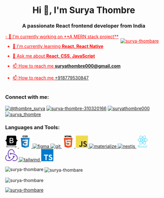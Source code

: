<h1 align="center">Hi 👋, I'm Surya Thombre</h1>
<h3 align="center">A passionate React frontend developer from India</h3>

<div style="color: red; text-decoration: underline; display: flex; flex-direction: row;">
<div>
- 🔭 I'm currently working on **A MERN stack project**

- 🌱 I'm currently learning **React, React Native**

- 💬 Ask me about **React, CSS, JavaScript**

- 📫 How to reach me **suryathombre000@gmail.com**
  
- 📫 How to reach me <a href='tel:+918779530847'>+918779530847</a>
</div>
<p align="left"> <img src="https://komarev.com/ghpvc/?username=surya-thombare&label=Profile%20views&color=0e75b6&style=flat" alt="surya-thombare" /> </p>
</div>



<h3 align="left">Connect with me:</h3>
<p align="left">
<a href="https://twitter.com/@thombre_surya" target="blank"><img align="center" src="https://raw.githubusercontent.com/rahuldkjain/github-profile-readme-generator/master/src/images/icons/Social/twitter.svg" alt="@thombre_surya" height="30" width="40" /></a>
<a href="https://linkedin.com/in/surya-thombre-310320166" target="blank"><img align="center" src="https://raw.githubusercontent.com/rahuldkjain/github-profile-readme-generator/master/src/images/icons/Social/linked-in-alt.svg" alt="surya-thombre-310320166" height="30" width="40" /></a>
<a href="https://codesandbox.com/suryathombre000" target="blank"><img align="center" src="https://raw.githubusercontent.com/rahuldkjain/github-profile-readme-generator/master/src/images/icons/Social/codesandbox.svg" alt="suryathombre000" height="30" width="40" /></a>
<a href="https://instagram.com/surya_thombre" target="blank"><img align="center" src="https://raw.githubusercontent.com/rahuldkjain/github-profile-readme-generator/master/src/images/icons/Social/instagram.svg" alt="surya_thombre" height="30" width="40" /></a>
</p>

<h3 align="left">Languages and Tools:</h3>
<p align="left"> <a href="https://getbootstrap.com" target="_blank" rel="noreferrer"> <img src="https://raw.githubusercontent.com/devicons/devicon/master/icons/bootstrap/bootstrap-plain-wordmark.svg" alt="bootstrap" width="40" height="40"/> </a> <a href="https://www.w3schools.com/css/" target="_blank" rel="noreferrer"> <img src="https://raw.githubusercontent.com/devicons/devicon/master/icons/css3/css3-original-wordmark.svg" alt="css3" width="40" height="40"/> </a> <a href="https://www.figma.com/" target="_blank" rel="noreferrer"> <img src="https://www.vectorlogo.zone/logos/figma/figma-icon.svg" alt="figma" width="40" height="40"/> </a> <a href="https://git-scm.com/" target="_blank" rel="noreferrer"> <img src="https://www.vectorlogo.zone/logos/git-scm/git-scm-icon.svg" alt="git" width="40" height="40"/> </a> <a href="https://www.w3.org/html/" target="_blank" rel="noreferrer"> <img src="https://raw.githubusercontent.com/devicons/devicon/master/icons/html5/html5-original-wordmark.svg" alt="html5" width="40" height="40"/> </a> <a href="https://developer.mozilla.org/en-US/docs/Web/JavaScript" target="_blank" rel="noreferrer"> <img src="https://raw.githubusercontent.com/devicons/devicon/master/icons/javascript/javascript-original.svg" alt="javascript" width="40" height="40"/> </a> <a href="https://materializecss.com/" target="_blank" rel="noreferrer"> <img src="https://raw.githubusercontent.com/prplx/svg-logos/5585531d45d294869c4eaab4d7cf2e9c167710a9/svg/materialize.svg" alt="materialize" width="40" height="40"/> </a> <a href="https://nextjs.org/" target="_blank" rel="noreferrer"> <img src="https://cdn.worldvectorlogo.com/logos/nextjs-2.svg" alt="nextjs" width="40" height="40"/> </a> <a href="https://reactjs.org/" target="_blank" rel="noreferrer"> <img src="https://raw.githubusercontent.com/devicons/devicon/master/icons/react/react-original-wordmark.svg" alt="react" width="40" height="40"/> </a> <a href="https://redux.js.org" target="_blank" rel="noreferrer"> <img src="https://raw.githubusercontent.com/devicons/devicon/master/icons/redux/redux-original.svg" alt="redux" width="40" height="40"/> </a> <a href="https://tailwindcss.com/" target="_blank" rel="noreferrer"> <img src="https://www.vectorlogo.zone/logos/tailwindcss/tailwindcss-icon.svg" alt="tailwind" width="40" height="40"/> </a> <a href="https://www.typescriptlang.org/" target="_blank" rel="noreferrer"> <img src="https://raw.githubusercontent.com/devicons/devicon/master/icons/typescript/typescript-original.svg" alt="typescript" width="40" height="40"/> </a> </p>

<p><img align="left" src="https://github-readme-stats.vercel.app/api/top-langs?username=surya-thombare&show_icons=true&locale=en&layout=compact" alt="surya-thombare" /></p>

<p>&nbsp;<img align="center" src="https://github-readme-stats.vercel.app/api?username=surya-thombare&show_icons=true&locale=en" alt="surya-thombare" /></p>

<p><img align="center" src="https://github-readme-streak-stats.herokuapp.com/?user=surya-thombare&" alt="surya-thombare" /></p>

<p align="left"> <a href="https://github.com/ryo-ma/github-profile-trophy"><img src="https://github-profile-trophy.vercel.app/?username=surya-thombare" alt="surya-thombare" /></a> </p>

